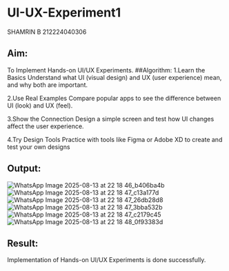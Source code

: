 # UI-UX-Experiment1
SHAMRIN B
212224040306
## Aim:
  To Implement Hands-on UI/UX Experiments.
##Algorithm:
1.Learn the Basics Understand what UI (visual design) and UX (user experience) mean, and why both are important.

2.Use Real Examples Compare popular apps to see the difference between UI (look) and UX (feel).

3.Show the Connection Design a simple screen and test how UI changes affect the user experience.

4.Try Design Tools Practice with tools like Figma or Adobe XD to create and test your own designs


## Output:
![WhatsApp Image 2025-08-13 at 22 18 46_b406ba4b](https://github.com/user-attachments/assets/c413ca2b-906c-4645-95bb-fd1847e432d6)
![WhatsApp Image 2025-08-13 at 22 18 47_c13a177d](https://github.com/user-attachments/assets/8c27ab96-4913-46cf-b505-00d41af32353)
![WhatsApp Image 2025-08-13 at 22 18 47_26db28d8](https://github.com/user-attachments/assets/93be9af5-252c-4909-a946-32648ed15b08)
![WhatsApp Image 2025-08-13 at 22 18 47_3bba532b](https://github.com/user-attachments/assets/41d48989-dd39-4375-b017-518814cd6947)
![WhatsApp Image 2025-08-13 at 22 18 47_c2179c45](https://github.com/user-attachments/assets/880a0f2f-e152-41ec-a6e6-057e35c9c1f7)
![WhatsApp Image 2025-08-13 at 22 18 48_0f93383d](https://github.com/user-attachments/assets/42a46103-2382-43f5-b546-c6c4d523db8f)


## Result:
Implementation of Hands-on UI/UX Experiments is done successfully.

